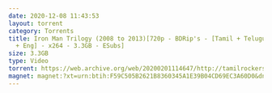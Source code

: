 ```yaml
---
date: 2020-12-08 11:43:53
layout: torrent
category: Torrents
title: Iron Man Trilogy (2008 to 2013)[720p - BDRip's - [Tamil + Telugu + Hindi
  + Eng] - x264 - 3.3GB - ESubs]
size: 3.3GB
type: Video
torrent: https://web.archive.org/web/20200201114647/http://tamilrockers.ws/index.php?app=core&module=attach&section=attach&attach_id=11133
magnet: magnet:?xt=urn:btih:F59C505B2621B8360345A1E39B04CD69EC3A60D0&dn=www.TamilRockers.mx%20-%20Iron%20Man%20Trilogy%20%282008%20to%202013%29%5b720p%20-%20BDRip%27s%20-%20%5bTamil%20%2b%20Telugu%20%2b%20Hindi%20%2b%20Eng%5d&tr=udp%3a%2f%2fzer0day.to%3a1337%2fannounce&tr=udp%3a%2f%2ftracker.openbittorrent.com%3a80%2fannounce&tr=udp%3a%2f%2ftracker.ilibr.org%3a80%2fannounce&tr=udp%3a%2f%2ftracker.leechers-paradise.org%3a6969%2fannounce&tr=udp%3a%2f%2feddie4.nl%3a6969%2fannounce&tr=udp%3a%2f%2ftracker.sktorrent.net%3a6969%2fannounce&tr=udp%3a%2f%2f9.rarbg.me%3a2800%2fannounce&tr=udp%3a%2f%2f9.rarbg.to%3a2750%2fannounce&tr=udp%3a%2f%2ftorrent.gresille.org%3a80%2fannounce&tr=udp%3a%2f%2ftracker.aletorrenty.pl%3a2710%2fannounce&tr=udp%3a%2f%2ftracker.piratepublic.com%3a1337%2fannounce&tr=udp%3a%2f%2ftracker.publicbt.com%3a80%2fannounce
---
```


